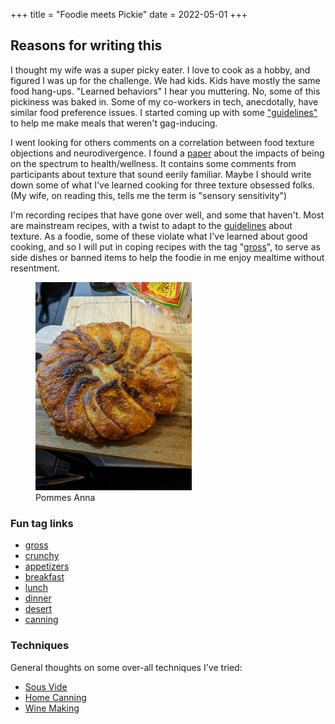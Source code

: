 +++
title = "Foodie meets Pickie"
date = 2022-05-01
+++

## Reasons for writing this

I thought my wife was a super picky eater.  I love to cook as a hobby, and figured I was up for the challenge.  We had kids.
Kids have mostly the same food hang-ups. "Learned behaviors" I hear you muttering.  No, some of this pickiness was baked in.  Some of my co-workers in tech, anecdotally,
 have similar food preference issues.  I started coming up with some ["guidelines"](/guidelines) to help me make meals that weren't gag-inducing.

I went looking for others comments on a correlation between food texture objections and neurodivergence.  I found a [paper](https://www.ncbi.nlm.nih.gov/pmc/articles/PMC6715205/) about the impacts of being on the spectrum to health/wellness. It contains some comments
from participants about texture that sound eerily familiar. Maybe I should write down some of what I've learned cooking for three texture obsessed folks. (My wife, on reading this, tells me the term is "sensory sensitivity")

I'm recording recipes that have gone over well, and some that haven't. Most are mainstream recipes, with a twist to adapt to the [guidelines](/guidelines) about texture.  As a foodie, some of these violate
 what I've learned about good cooking, and so I will put in coping recipes with the tag "[gross](/tags/gross)", to serve as side dishes or banned items to help the foodie in me enjoy mealtime without resentment.

<figure>
  <img src="pomanna.jpg" alt="pom anna" width="250">
  <figcaption> Pommes Anna</figcaption>
  </figure>

### Fun tag links

- [gross](/tags/gross)
- [crunchy](/tags/crunchy)
- [appetizers](/tags/appitizers)
- [breakfast](/tags/breakfast)
- [lunch](/tags/lunch)
- [dinner](/tags/dinner)
- [desert](/tags/dessert)
- [canning](/tags/canning)



### Techniques

General thoughts on some over-all techniques I've tried:

- [Sous Vide](/sousvide)
- [Home Canning](/canning)
- [Wine Making](/wine)

